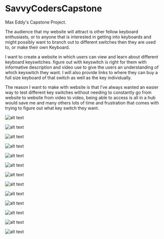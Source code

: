 # SavvyCodersCapstone
Max Eddy's Capstone Project.

The audience that my website will attract is other fellow keyboard enthusiasts, or to anyone that is interested in getting into keyboards and might possibly want to branch out to different switches then they are used to, or make their own Keyboard.

I want to create a website in which users can view and learn about different keyboard keyswitches. figure out with keyswitch is right for them with informative description and video use to give the users an understanding of which keyswitch they want. I will also provide links to where they can buy a full size keyboard of that switch as well as the key individually.

The reason I want to make with website is that I’ve always wanted an easier way to test different key switches without needing to constantly go from website to website from video to video, being able to access is all in a hub would save me and many others lots of time and frustration that comes with trying to figure out what key switch they want.

![alt text](https://i.imgur.com/wmvGc9t.png)

![alt text](https://i.imgur.com/qYUwXII.png)

![alt text](https://i.imgur.com/nQS9yKW.png)

![alt text](http://d2fu7qgd3tdbcc.cloudfront.net/images/detailed/1/MX-GRAY-900.jpg?t=1448959437)

![alt text](https://cdn2.bigcommerce.com/server500/d90a4/products/1886/images/13835/CHERRY-MX-BLUE-SWITCH__81349.1536695399.1280.1280.jpg?c=2)

![alt text](https://cdn2.bigcommerce.com/server500/d90a4/products/1885/images/13834/CHERRY-MX-RED-SWITCH__92072.1536694892.1280.1280.jpg?c=2)

![alt text](https://cdn2.bigcommerce.com/server500/d90a4/products/1887/images/13836/CHERRY-MX-BROWN-SWITCH__76819.1536695815.1280.1280.jpg?c=2)

![alt text](https://cdn2.bigcommerce.com/server500/d90a4/products/788/images/13850/CHERRY-MX-BLACK-SWITCH__56406.1536768577.1280.1280.jpg?c=2)

![alt text](http://www.wasdkeyboards.com/media/catalog/product/cache/1/image/9df78eab33525d08d6e5fb8d27136e95/c/h/cherry-mx-green_1.jpg)

![alt text](https://mechanicalkeyboards.com/shop/images/products/large_594_WhiteCherryMX_PCB_3.jpg)

![alt text](https://mechanicalkeyboards.com/shop/images/products/large_594_WhiteCherryMX_PCB_3.jpg)

![alt text](https://images-na.ssl-images-amazon.com/images/I/31I-7hO671L._SX425_.jpg)

![alt text](https://ae01.alicdn.com/kf/HTB1rj8JhvBNTKJjy0Fdq6APpVXaP/1pc-original-Cherry-MX-silent-switch-mechanical-keyboard-MX-silent-black-switch-compatible-with-two-feet.jpg)
